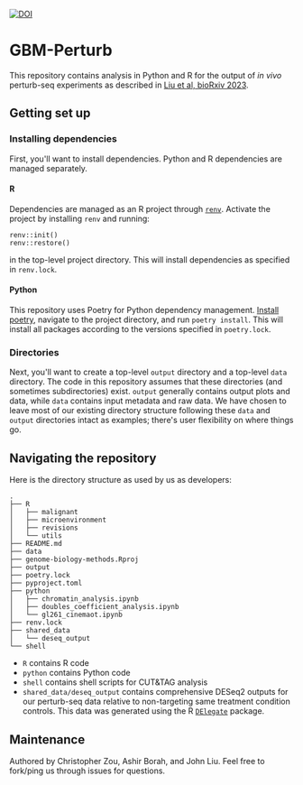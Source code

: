 [![DOI](https://zenodo.org/badge/654776766.svg)](https://zenodo.org/doi/10.5281/zenodo.13638032)

# GBM-Perturb

This repository contains analysis in Python and R for the output of _in vivo_ perturb-seq
experiments as described in [Liu et al, bioRxiv 2023](https://www.biorxiv.org/content/10.1101/2023.09.01.555831v3.full).

## Getting set up

### Installing dependencies
First, you'll want to install dependencies. Python and R dependencies are managed separately.

#### R
Dependencies are managed as an R project through [`renv`](https://rstudio.github.io/renv/articles/renv.html). Activate the project by installing `renv` and running:
```
renv::init()
renv::restore()
```
in the top-level project directory. This will install dependencies as specified in `renv.lock`.

#### Python
This repository uses Poetry for Python dependency management. [Install poetry](https://python-poetry.org/docs/), navigate to the
project directory, and run `poetry install`. This will install all packages according to the versions specified in `poetry.lock`.

### Directories
Next, you'll want to create a top-level `output` directory and a top-level `data` directory. The code in this repository assumes that
these directories (and sometimes subdirectories) exist. `output` generally contains output plots and data, while `data` contains
input metadata and raw data. We have chosen to leave most of our existing directory structure following these `data` and `output`
directories intact as examples; there's user flexibility on where things go.

## Navigating the repository
Here is the directory structure as used by us as developers:
```
.
├── R
│   ├── malignant
│   ├── microenvironment
│   ├── revisions
│   └── utils
├── README.md
├── data
├── genome-biology-methods.Rproj
├── output
├── poetry.lock
├── pyproject.toml
├── python
│   ├── chromatin_analysis.ipynb
│   ├── doubles_coefficient_analysis.ipynb
│   └── gl261_cinemaot.ipynb
├── renv.lock
├── shared_data
│   └── deseq_output
└── shell
```
- `R` contains R code
- `python` contains Python code
- `shell` contains shell scripts for CUT&TAG analysis
- `shared_data/deseq_output` contains comprehensive DESeq2 outputs for our perturb-seq data relative to non-targeting same treatment condition controls. This data was generated
using the R [`DElegate`](https://github.com/cancerbits/DElegate) package.

## Maintenance
Authored by Christopher Zou, Ashir Borah, and John Liu. Feel free to fork/ping us through issues for questions. 
